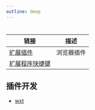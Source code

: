 ```yaml
---
outline: deep
---
```

#

|链接|描述|
|----|----|
|[扩展插件](https://developer.chrome.com/docs/extensions?hl=zh-cn)|浏览器插件|
|[扩展程序快捷键](chrome://extensions/shortcuts)||

## 插件开发

- [wxt](/vue/wxt/)
